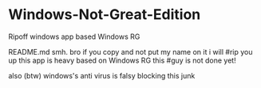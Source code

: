 # Windows-Not-Great-Edition
Ripoff windows app based Windows RG

README.md smh.
bro if you copy and not put my name on it i will #rip you up 
this app is heavy based on Windows RG
this #guy is not done yet!

also (btw) windows's anti virus is falsy blocking this junk
